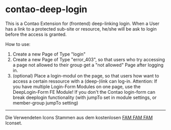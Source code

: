 # contao-deep-login
This is a Contao Extension for (frontend) deep-linking login. When a User has a link to a protected sub-site or resource, he/she will be ask to login before the access is granted.

How to use:

1. Create a new Page of Type "login"
2. Create a new Page of Type "error_403", so that users who try accessing a page not allowed to their group get a "not allowed" Page after logging in.
3. (optional) Place a login-modul on the page, so that users how want to access a certain ressource with a (deep-)link can log-in.
Attention: If you have multiple Login-Form Modules on one page, use the DeepLogin-Form FE Module! If you don't the Contao login-form can break deeplogin functionality (with jumpTo set in module settings, or member-group jumpTo setting)

---------------------------------------

Die Verwendeten Icons Stammen aus dem kostenlosen [FAM FAM FAM](http://www.famfamfam.com/lab/icons/silk/) Iconset.
